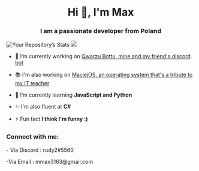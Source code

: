 <h1 align="center">Hi 👋, I'm Max</h1>
<h3 align="center">I am a passionate developer from Poland</h3>

![Your Repository’s Stats](https://github-readme-stats.vercel.app/api?username=nightshadetvn&show_icons=true)
![](https://dcbadge.vercel.app/api/shield/801762101923676171)


- 🔭 I’m currently working on [Qwarzu Bottu, mine and my friend's discord bot](https://github.com/DeltaWither/Qwarzu-botto)

- 📚 I'm also working on [MaciejOS, an operating system that's a tribute to my IT teacher](https://github.com/nightshadetvn/MaciejOS-CSharp)

- 🌱 I’m currently learning **JavaScript and Python**

- ✨ I'm also fluent at **C#**

- ⚡ Fun fact **I think I'm funny :)**

<h3 align="left">Connect with me:</h3>
<p align="left">
- Via Discord : rudy2#5560
</p>
<p align="left">
-Via Email : mmax3163@gmail.com
</p>
